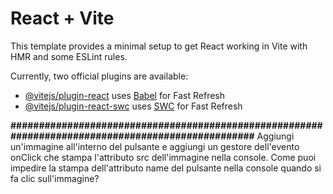 # React + Vite

This template provides a minimal setup to get React working in Vite with HMR and some ESLint rules.

Currently, two official plugins are available:

- [@vitejs/plugin-react](https://github.com/vitejs/vite-plugin-react/blob/main/packages/plugin-react/README.md) uses [Babel](https://babeljs.io/) for Fast Refresh
- [@vitejs/plugin-react-swc](https://github.com/vitejs/vite-plugin-react-swc) uses [SWC](https://swc.rs/) for Fast Refresh

**##################################################################################################**
Aggiungi un'immagine all'interno del pulsante e aggiungi un gestore dell'evento onClick che stampa l'attributo src dell'immagine nella console.
Come puoi impedire la stampa dell'attributo name del pulsante nella console quando si fa clic sull'immagine?
